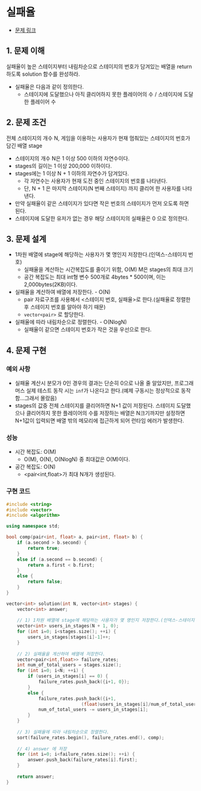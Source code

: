 # 실패율
- [문제 링크](https://programmers.co.kr/learn/courses/30/lessons/42889)

## 1. 문제 이해
실패율이 높은 스테이지부터 내림차순으로 스테이지의 번호가 담겨있는 배열을 return 하도록 solution 함수를 완성하라.

- 실패율은 다음과 같이 정의한다.
    - 스테이지에 도달했으나 아직 클리어하지 못한 플레이어의 수 / 스테이지에 도달한 플레이어 수

## 2. 문제 조건
전체 스테이지의 개수 N, 게임을 이용하는 사용자가 현재 멈춰있는 스테이지의 번호가 담긴 배열 stage
- 스테이지의 개수 N은 1 이상 500 이하의 자연수이다.
- stages의 길이는 1 이상 200,000 이하이다.
- stages에는 1 이상 N + 1 이하의 자연수가 담겨있다.
    - 각 자연수는 사용자가 현재 도전 중인 스테이지의 번호를 나타낸다.
    - 단, N + 1 은 마지막 스테이지(N 번째 스테이지) 까지 클리어 한 사용자를 나타낸다.
- 만약 실패율이 같은 스테이지가 있다면 작은 번호의 스테이지가 먼저 오도록 하면 된다.
- 스테이지에 도달한 유저가 없는 경우 해당 스테이지의 실패율은 0 으로 정의한다.

## 3. 문제 설계
- 1차원 배열에 stage에 해당하는 사용자가 몇 명인지 저장한다.(인덱스-스테이지 번호)
    - 실패율을 계산하는 시간복잡도를 줄이기 위함, O(M) M은 stages의 최대 크기
    - 공간 복잡도는 최대 int형 변수 500개로 4bytes * 500이며, 이는 2,000bytes(2KB)이다.
- 실패율을 계산하여 배열에 저장한다. - O(N)
    - pair 자료구조를 사용해서 <스테이지 번호, 실패율>로 한다.(실패율로 정렬한 후 스테이지 번호를 알아야 하기 때문)
    - `vector<pair>` 로 할당한다.
- 실패율에 따라 내림차순으로 정렬한다. - O(NlogN)
    - 실패율이 같으면 스테이지 번호가 작은 것을 우선으로 한다.

## 4. 문제 구현
### 예외 사항
- 실패율 계산시 분모가 0인 경우의 결과는 단순히 0으로 나올 줄 알았지만, 프로그래머스 실제 테스트 동작 시는 `inf`가 나온다고 한다.(예제 구동시는 정상적으로 동작함...그래서 몰랐음)
- stages의 값중 전체 스테이지를 클리어하면 N+1 값이 저장된다. 스테이지 도달했으나 클리어하지 못한 플레이어의 수를 저장하는 배열은 N크기까지만 설정하면 N+1값이 입력되면 배열 밖의 메모리에 접근하게 되어 런타임 에러가 발생한다.

### 성능
- 시간 복잡도: O(M)
    - O(M), O(N), O(NlogN) 중 최대값은 O(M)이다.
- 공간 복잡도: O(N)
    - <pair<int,float>가 최대 N개가 생성된다.

### 구현 코드

```cpp
#include <string>
#include <vector>
#include <algorithm>

using namespace std;

bool comp(pair<int, float> a, pair<int, float> b) {
    if (a.second > b.second) {
        return true;
    }
    else if (a.second == b.second) {
        return a.first < b.first;
    }
    else {
        return false;
    }
}

vector<int> solution(int N, vector<int> stages) {
    vector<int> answer;
    
    // 1) 1차원 배열에 stage에 해당하는 사용자가 몇 명인지 저장한다.(인덱스-스테이지 번호)
    vector<int> users_in_stages(N + 1, 0);
    for (int i=0; i<stages.size(); ++i) {
        users_in_stages[stages[i]-1]++;
    }
    
    // 2) 실패율을 계산하여 배열에 저장한다.
    vector<pair<int,float>> failure_rates;
    int num_of_total_users = stages.size();
    for (int i=0; i<N; ++i) {
        if (users_in_stages[i] == 0) {
            failure_rates.push_back({i+1, 0});
        }
        else {
            failure_rates.push_back({i+1, 
                            (float)users_in_stages[i]/num_of_total_users});
            num_of_total_users -= users_in_stages[i];
        }
    }
    
    // 3) 실패율에 따라 내림차순으로 정렬한다.
    sort(failure_rates.begin(), failure_rates.end(), comp);
    
    // 4) answer 에 저장
    for (int i=0; i<failure_rates.size(); ++i) {
        answer.push_back(failure_rates[i].first);
    }
    
    return answer;
}
```